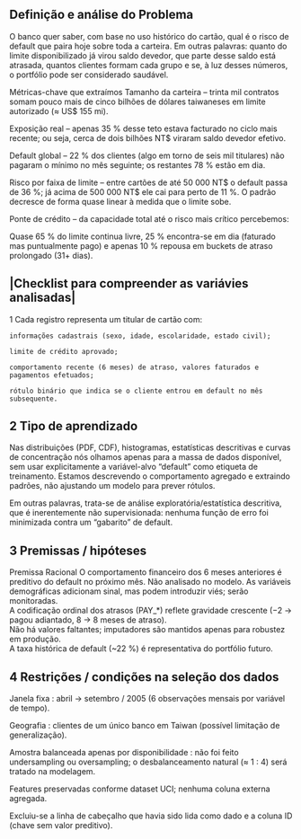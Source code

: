 ## Definição e análise do Problema

O banco quer saber, com base no uso histórico do cartão, qual é o risco de default que paira hoje sobre toda a carteira. Em outras palavras: quanto do limite disponibilizado já virou saldo devedor, que parte desse saldo está atrasada, quantos clientes formam cada grupo e se, à luz desses números, o portfólio pode ser considerado saudável.

Métricas-chave que extraímos
Tamanho da carteira – trinta mil contratos somam pouco mais de cinco bilhões de dólares taiwaneses em limite autorizado (≈ US$ 155 mi).

Exposição real – apenas 35 % desse teto estava facturado no ciclo mais recente; ou seja, cerca de dois bilhões NT$ viraram saldo devedor efetivo.

Default global – 22 % dos clientes (algo em torno de seis mil titulares) não pagaram o mínimo no mês seguinte; os restantes 78 % estão em dia.

Risco por faixa de limite – entre cartões de até 50 000 NT$ o default passa de 36 %; já acima de 500 000 NT$ ele cai para perto de 11 %. O padrão decresce de forma quase linear à medida que o limite sobe.

Ponte de crédito – da capacidade total até o risco mais crítico percebemos:

Quase 65 % do limite continua livre, 25 % encontra-se em dia (faturado mas puntualmente pago) e apenas 10 % repousa em buckets de atraso prolongado (31+ dias).

## |Checklist para compreender as variávies analisadas|
1 Cada registro representa um titular de cartão com:

    informações cadastrais (sexo, idade, escolaridade, estado civil);

    limite de crédito aprovado;

    comportamento recente (6 meses) de atraso, valores faturados e pagamentos efetuados;

    rótulo binário que indica se o cliente entrou em default no mês subsequente.


## 2 Tipo de aprendizado
Nas distribuições (PDF, CDF), histogramas, estatísticas descritivas e curvas de concentração nós olhamos apenas para a massa de dados disponível, sem usar explicitamente a variável-alvo “default” como etiqueta de treinamento. Estamos descrevendo o comportamento agregado e extraindo padrões, não ajustando um modelo para prever rótulos.

Em outras palavras, trata-se de análise exploratória/estatística descritiva, que é inerentemente não supervisionada: nenhuma função de erro foi minimizada contra um “gabarito” de default.

## 3 Premissas / hipóteses
Premissa	Racional
O comportamento financeiro dos 6 meses anteriores é preditivo do default no próximo mês. Não analisado no modelo.
As variáveis demográficas adicionam sinal, mas podem introduzir viés; serão monitoradas.	
A codificação ordinal dos atrasos (PAY_*) reflete gravidade crescente (−2 → pagou adiantado, 8 → 8 meses de atraso).	
Não há valores faltantes; imputadores são mantidos apenas para robustez em produção.	
A taxa histórica de default (~22 %) é representativa do portfólio futuro.	

## 4 Restrições / condições na seleção dos dados
Janela fixa : abril → setembro / 2005 (6 observações mensais por variável de tempo).

Geografia : clientes de um único banco em Taiwan (possível limitação de generalização).

Amostra balanceada apenas por disponibilidade : não foi feito undersampling ou oversampling; o desbalanceamento natural (≈ 1 : 4) será tratado na modelagem.

Features preservadas conforme dataset UCI; nenhuma coluna externa agregada.

Excluiu-se a linha de cabeçalho que havia sido lida como dado e a coluna ID (chave sem valor preditivo).
